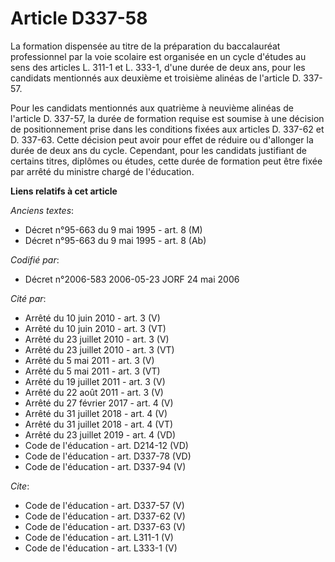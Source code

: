 # Article D337-58

La formation dispensée au titre de la préparation du baccalauréat professionnel par la voie scolaire est organisée en un
cycle d'études au sens des articles L. 311-1 et L. 333-1, d'une durée de deux ans, pour les candidats mentionnés aux deuxième
et troisième alinéas de l'article D. 337-57.

Pour les candidats mentionnés aux quatrième à neuvième alinéas de l'article D. 337-57, la durée de formation requise est
soumise à une décision de positionnement prise dans les conditions fixées aux articles D. 337-62 et D. 337-63. Cette décision
peut avoir pour effet de réduire ou d'allonger la durée de deux ans du cycle. Cependant, pour les candidats justifiant de
certains titres, diplômes ou études, cette durée de formation peut être fixée par arrêté du ministre chargé de l'éducation.

**Liens relatifs à cet article**

_Anciens textes_:

  - Décret n°95-663 du 9 mai 1995 - art. 8 (M)
  - Décret n°95-663 du 9 mai 1995 - art. 8 (Ab)

_Codifié par_:

  - Décret n°2006-583 2006-05-23 JORF 24 mai 2006

_Cité par_:

  - Arrêté du 10 juin 2010 - art. 3 (V)
  - Arrêté du 10 juin 2010 - art. 3 (VT)
  - Arrêté du 23 juillet 2010 - art. 3 (V)
  - Arrêté du 23 juillet 2010 - art. 3 (VT)
  - Arrêté du 5 mai 2011 - art. 3 (V)
  - Arrêté du 5 mai 2011 - art. 3 (VT)
  - Arrêté du 19 juillet 2011 - art. 3 (V)
  - Arrêté du 22 août 2011 - art. 3 (V)
  - Arrêté du 27 février 2017 - art. 4 (V)
  - Arrêté du 31 juillet 2018 - art. 4 (V)
  - Arrêté du 31 juillet 2018 - art. 4 (VT)
  - Arrêté du 23 juillet 2019 - art. 4 (VD)
  - Code de l'éducation - art. D214-12 (VD)
  - Code de l'éducation - art. D337-78 (VD)
  - Code de l'éducation - art. D337-94 (V)

_Cite_:

  - Code de l'éducation - art. D337-57 (V)
  - Code de l'éducation - art. D337-62 (V)
  - Code de l'éducation - art. D337-63 (V)
  - Code de l'éducation - art. L311-1 (V)
  - Code de l'éducation - art. L333-1 (V)
